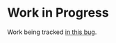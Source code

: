 # Work in Progress

Work being tracked 
[in this bug](https://bugzilla.mozilla.org/show_bug.cgi?id=1358210).
